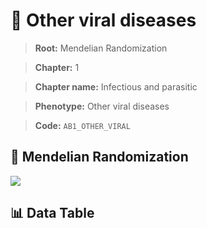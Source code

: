 # 🧪 Other viral diseases

> **Root:** Mendelian Randomization

> **Chapter:** 1  

> **Chapter name:** Infectious and parasitic

> **Phenotype:** Other viral diseases  

> **Code:** `AB1_OTHER_VIRAL`

## 🧬 Mendelian Randomization  

<img src="/MR/Figures/Forward/AB1_OTHER_VIRAL.png"/>

## 📊 Data Table

<CsvTableMRF src="/MR_Data/Forward/AB1_OTHER_VIRAL.csv"/>
